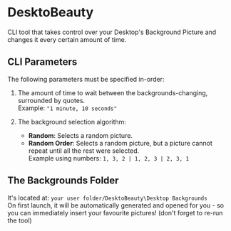 # DesktoBeauty
CLI tool that takes control over your Desktop's Background Picture and changes it every certain amount of time.

## CLI Parameters
The following parameters must be specified in-order:
1. The amount of time to wait between the backgrounds-changing, surrounded by quotes.\
Example: `"1 minute, 10 seconds"`

2. The background selection algorithm:
    - **Random**: Selects a random picture.
    - **Random Order**: Selects a random picture, but a picture cannot repeat until all the rest were selected.\
    Example using numbers: `1, 3, 2 | 1, 2, 3 | 2, 3, 1`
    
    
## The Backgrounds Folder
It's located at: `your user folder/DesktoBeauty\Desktop Backgrounds`\
On first launch, it will be automatically generated and opened for you - so you can immediately insert your favourite pictures! (don't forget to re-run the tool)
